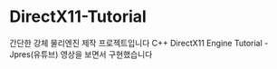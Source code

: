 # DirectX11-Tutorial
간단한 강체 물리엔진 제작 프로젝트입니다
C++ DirectX11 Engine Tutorial - Jpres(유튜브) 영상을 보면서 구현했습니다
